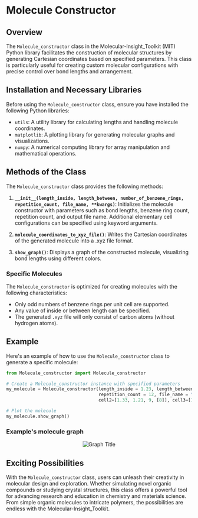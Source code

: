 # Molecule Constructor

## Overview
The `Molecule_constructor` class in the Molecular-Insight_Toolkit (MIT) Python library facilitates the construction of molecular structures by generating Cartesian coordinates based on specified parameters. This class is particularly useful for creating custom molecular configurations with precise control over bond lengths and arrangement. 

## Installation and Necessary Libraries
Before using the `Molecule_constructor` class, ensure you have installed the following Python libraries:
- `utils`: A utility library for calculating lengths and handling molecule coordinates.
- `matplotlib`: A plotting library for generating molecular graphs and visualizations.
- `numpy`: A numerical computing library for array manipulation and mathematical operations.

## Methods of the Class
The `Molecule_constructor` class provides the following methods:

1. **`__init__(length_inside, length_between, number_of_benzene_rings, repetition_count, file_name, **kwargs)`**: Initializes the molecule constructor with parameters such as bond lengths, benzene ring count, repetition count, and output file name. Additional elementary cell configurations can be specified using keyword arguments.

2. **`molecule_coordinates_to_xyz_file()`**: Writes the Cartesian coordinates of the generated molecule into a .xyz file format.

3. **`show_graph()`**: Displays a graph of the constructed molecule, visualizing bond lengths using different colors.

### Specific Molecules
The `Molecule_constructor` is optimized for creating molecules with the following characteristics:
- Only odd numbers of benzene rings per unit cell are supported.
- Any value of inside or between length can be specified.
- The generated `.xyz` file will only consist of carbon atoms (without hydrogen atoms).

## Example
Here's an example of how to use the `Molecule_constructor` class to generate a specific molecule:

```python
from Molecule_constructor import Molecule_constructor

# Create a Molecule_constructor instance with specified parameters
my_molecule = Molecule_constructor(length_inside = 1.23, length_between = 1.51, number_of_benzene_rings = 3,
                                   repetition_count = 12, file_name = "molecule", cell1=[1.25, 1.42, 5, [3,10]],
                                   cell2=[1.33, 1.21, 9, [8]], cell3=[1.55, 1.32, 1, [4]])

# Plot the molecule
my_molecule.show_graph()

```
### Example's molecule graph
<p align="center">
  <img src="[https://previews.dropbox.com/p/thumb/ACL6tooIghbjyBkjIFMIxMaKJI-fXvmCn_ndmCUWjWTvF048b7or5Dmf4T7jjHzrfOTADcGnYApMQvfCK1tDC1IEMdYeI-56Y8zgC1XN2dW78OGzU8eN9irTZHNnNLireJyiNNoPN-8ejOx390kv-Az2PRwIC8bc6wQDNlDeQV06MDfn9JZQwrPebBNPTiW62NmuYR7lPaWJ0cuaBeBzen8pHh8sXZNaIe_VdfgwPr2QOiebfiWWezC6qqI019Mkfk6V1qQUGCXYn2l_ZHa5HqlYuD2_eSqZ1YjmPkIj3udusVZtMzKsrSMass3UvHlLUNp4v2ks8RWsIFARcCO9ZcMk/p.png](https://www.dropbox.com/scl/fi/rgjam0fklx3i8yursrmig/mocule-example.png?oref=e&r=ACHn6lNRDH8MqzjOuHZxaFuCMPLMHiR1cgz7FbWIz7KSR4GLBk-pZGw7FjvkDKKdyuubMsVdkfUhW8RZgJOuBM_z-c9uj8y8-rJSdAtOLYdBpVpCC6Ff2a7XpjPnhvLXesDlFvnwGKQuqXAb7Kt1Uw2QtkH3j0n7ehMNr0nVI401viynG-7JiYX69fb0KfLQ50Y&sm=1&dl=0)" alt="Graph Title">
</p>



## Exciting Possibilities
With the `Molecule_constructor` class, users can unleash their creativity in molecular design and exploration. Whether simulating novel organic compounds or studying crystal structures, this class offers a powerful tool for advancing research and education in chemistry and materials science. From simple organic molecules to intricate polymers, the possibilities are endless with the Molecular-Insight_Toolkit.
